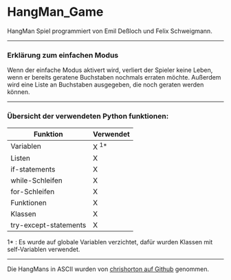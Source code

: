 # HangMan_Game

HangMan Spiel programmiert von Emil Deßloch und Felix Schweigmann.

---

### Erklärung zum einfachen Modus

Wenn der einfache Modus aktivert wird, verliert der Spieler keine Leben, wenn er bereits geratene Buchstaben nochmals erraten möchte. Außerdem wird eine Liste an Buchstaben ausgegeben, die noch geraten werden können.

---

### Übersicht der verwendeten Python funktionen:

| Funktion              | Verwendet  |
| --------------------- | ---------- |
| Variablen             | X <sup>1\* |
| Listen                | X          |
| if-statements         | X          |
| while-Schleifen       | X          |
| for-Schleifen         | X          |
| Funktionen            | X          |
| Klassen               | X          |
| try-except-statements | X          |

1\* : Es wurde auf globale Variablen verzichtet, dafür wurden Klassen mit self-Variablen verwendet.

---

Die HangMans in ASCII wurden von [chrishorton auf Github](https://gist.github.com/chrishorton/8510732aa9a80a03c829b09f12e20d9c) genommen.
